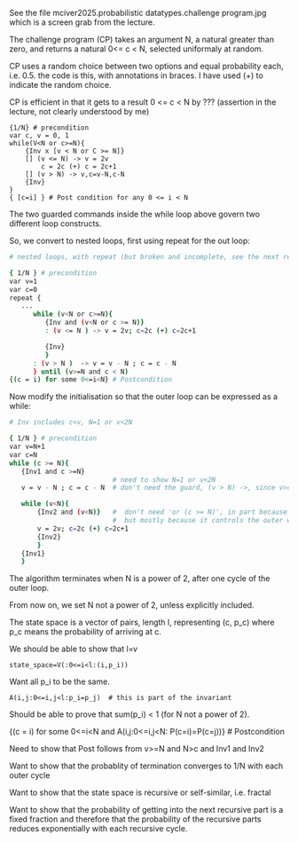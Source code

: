 See the file mciver2025.probabilistic datatypes.challenge program.jpg which is a screen grab from the lecture.

The challenge program (CP) takes an argument N, a natural greater than zero, and returns a natural 0<= c < N, selected uniformaly at random. 

CP uses a random choice between two options and equal probability each, i.e. 0.5. the code is this, with annotations in braces. I have used (+) to indicate the random choice.

CP is efficient in that it gets to a result 0 <= c < N by ???  (assertion in the lecture, not clearly understood by me)

```
{1/N} # precondition
var c, v = 0, 1
while(V<N or c>=N){
    {Inv x [v < N or C >= N]}
    [] (v <= N) -> v = 2v
        c = 2c (+) c = 2c+1
    [] (v > N) -> v,c=v-N,c-N
    {Inv}
}
{ [c=i] } # Post condition for any 0 <= i < N
```
The two guarded commands inside the while loop above govern two different loop constructs.

So, we convert to nested loops, first using repeat for the out loop:

```bash
# nested loops, with repeat (but broken and incomplete, see the next refinement for better):

{ 1/N } # precondition
var v=1
var c=0
repeat {
   ...
      while (v<N or c>=N){
         {Inv and (v<N or c >= N)}
         : (v <= N ) -> v = 2v; c=2c (+) c=2c+1

         {Inv}
         }
      : (v > N )  -> v = v - N ; c = c - N
      } until (v>=N and c < N)
{(c = i) for some 0<=i<N} # Postcondition
```
Now modify the initialisation so that the outer loop can be expressed as a while:

```bash
# Inv includes c<v, N=1 or v<2N

{ 1/N } # precondition
var v=N+1
var c=N
while (c >= N){
   {Inv1 and c >=N}
                          # need to show N=1 or v<2N
   v = v - N ; c = c - N  # don't need the guard, (v > N) ->, since v>c>=N

   while (v<N){
       {Inv2 and (v<N)}   #  don't need 'or (c >= N)', in part because it is false, since c<v and v<N
                          #  but mostly because it controls the outer while loop, not the inner loop
       v = 2v; c=2c (+) c=2c+1
       {Inv2}
       }
   {Inv1}
   }
```
The algorithm terminates when N is a power of 2, after one cycle of the outer loop.

From now on, we set N not a power of 2, unless explicitly included.

The state space is a vector of pairs, length l, representing (c, p_c) where p_c means the probability of arriving at c.

We should be able to show that l=v
```
state_space=V(:0<=i<l:(i,p_i))
```
Want all p_i to be the same.
```
A(i,j:0<=i,j<l:p_i=p_j)  # this is part of the invariant
```
Should be able to prove that sum(p_i) < 1 (for N not a power of 2).

{(c = i) for some 0<=i<N and A(i,j:0<=i,j<N: P(c=i)=P(c=j))} # Postcondition

Need to show that Post follows from v>=N and N>c and Inv1 and Inv2

Want to show that the probablity of termination converges to 1/N with each outer cycle

Want to show that the state space is recursive or self-similar, i.e. fractal

Want to show that the probability of getting into the next recursive part is a fixed fraction and therefore that the probability of the recursive parts reduces exponentially with each recursive cycle.

